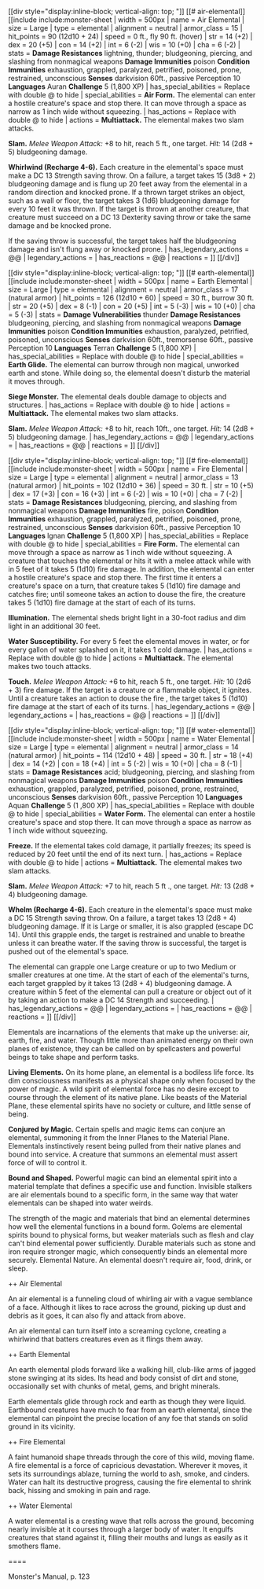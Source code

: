[[div style="display:inline-block; vertical-align: top; "]]
[[# air-elemental]]
[[include include:monster-sheet
| width = 500px
| name = Air Elemental
| size = Large
| type = elemental
| alignment = neutral
| armor_class = 15
| hit_points = 90 (12d10 + 24)
| speed = 0 ft., fly 90 ft. (hover)
| str = 14 (+2)
| dex = 20 (+5)
| con = 14 (+2)
| int = 6 (-2)
| wis = 10 (+0)
| cha = 6 (-2)
| stats = **Damage Resistances** lightning, thunder; bludgeoning, piercing, and slashing from nonmagical weapons
**Damage Immunities** poison
**Condition Immunities** exhaustion, grappled, paralyzed, petrified, poisoned, prone, restrained, unconscious
**Senses** darkvision 60ft., passive Perception 10
**Languages** Auran
**Challenge** 5 (1,800 XP)
| has_special_abilities = Replace with double @ to hide
| special_abilities = **Air Form.** The elemental can enter a hostile creature's space and stop there. It can move through a space as narrow as 1 inch wide without squeezing.
| has_actions = Replace with double @ to hide
| actions = **Multiattack.** The elemental makes two slam attacks.

**Slam.** *Melee Weapon Attack:* +8 to hit, reach 5 ft., one target. *Hit:* 14 (2d8 + 5) bludgeoning damage.

**Whirlwind (Recharge 4-6).** Each creature in the elemental's space must make a DC 13 Strength saving throw. On a failure, a target takes 15 (3d8 + 2) bludgeoning damage and is flung up 20 feet away from the elemental in a random direction and knocked prone. If a thrown target strikes an object, such as a wall or floor, the target takes 3 (1d6) bludgeoning damage for every 10 feet it was thrown. If the target is thrown at another creature, that creature must succeed on a DC 13 Dexterity saving throw or take the same damage and be knocked prone.

If the saving throw is successful, the target takes half the bludgeoning damage and isn't flung away or knocked prone.
| has_legendary_actions = @@
| legendary_actions =
| has_reactions = @@
| reactions =
]]
[[/div]]

[[div style="display:inline-block; vertical-align: top; "]]
[[# earth-elemental]]
[[include include:monster-sheet
| width = 500px
| name = Earth Elemental
| size = Large
| type = elemental
| alignment = neutral
| armor_class = 17 (natural armor)
| hit_points = 126 (12d10 + 60)
| speed = 30 ft., burrow 30 ft.
| str = 20 (+5)
| dex = 8 (-1)
| con = 20 (+5)
| int = 5 (-3)
| wis = 10 (+0)
| cha = 5 (-3)
| stats = **Damage Vulnerabilities** thunder
**Damage Resistances** bludgeoning, piercing, and slashing from nonmagical weapons
**Damage Immunities** poison
**Condition Immunities** exhaustion, paralyzed, petrified, poisoned, unconscious
**Senses** darkvision 60ft., tremorsense 60ft., passive Perception 10
**Languages** Terran
**Challenge** 5 (1,800 XP)
| has_special_abilities = Replace with double @ to hide
| special_abilities = **Earth Glide.** The elemental can burrow through non magical, unworked earth and stone. While doing so, the elemental doesn't disturb the material it moves through.

**Siege Monster.** The elemental deals double damage to objects and structures.
| has_actions = Replace with double @ to hide
| actions = **Multiattack.** The elemental makes two slam attacks.

**Slam.** *Melee Weapon Attack:* +8 to hit, reach 10ft., one target. *Hit:* 14 (2d8 + 5) bludgeoning damage.
| has_legendary_actions = @@
| legendary_actions =
| has_reactions = @@
| reactions =
]]
[[/div]]

[[div style="display:inline-block; vertical-align: top; "]]
[[# fire-elemental]]
[[include include:monster-sheet
| width = 500px
| name = Fire Elemental
| size = Large
| type = elemental
| alignment = neutral
| armor_class = 13 (natural armor)
| hit_points = 102 (12d10 + 36)
| speed = 30 ft.
| str = 10 (+5)
| dex = 17 (+3)
| con = 16 (+3)
| int = 6 (-2)
| wis = 10 (+0)
| cha = 7 (-2)
| stats = **Damage Resistances** bludgeoning, piercing, and slashing from nonmagical weapons
**Damage Immunities** fire, poison
**Condition Immunities** exhaustion, grappled, paralyzed, petrified, poisoned, prone, restrained, unconscious
**Senses** darkvision 60ft., passive Perception 10
**Languages** lgnan
**Challenge** 5 (1,800 XP)
| has_special_abilities = Replace with double @ to hide
| special_abilities = **Fire Form.** The elemental can move through a space as narrow as 1 inch wide without squeezing. A creature that touches the elemental or hits it with a melee attack while with in 5 feet of it takes 5 (1d10) fire damage. In addition, the elemental can enter a hostile creature's space and stop there. The first time it enters a creature's space on a turn, that creature takes 5 (1d10) fire damage and catches fire; until someone takes an action to douse the fire, the creature takes 5 (1d10) fire damage at the start of each of its turns.

**Illumination.** The elemental sheds bright light in a 30-foot radius and dim light in an additional 30 feet.

**Water Susceptibility.** For every 5 feet the elemental moves in water, or for every gallon of water splashed on it, it takes 1 cold damage.
| has_actions = Replace with double @ to hide
| actions = **Multiattack.** The elemental makes two touch attacks.

**Touch.** *Melee Weapon Attack:* +6 to hit, reach 5 ft., one target. *Hit:* 10 (2d6 + 3) fire damage. If the target is a creature or a flammable object, it ignites. Until a creature takes an action to douse the fire , the target takes 5 (1d10) fire damage at the start of each of its turns.
| has_legendary_actions = @@
| legendary_actions =
| has_reactions = @@
| reactions =
]]
[[/div]]

[[div style="display:inline-block; vertical-align: top; "]]
[[# water-elemental]]
[[include include:monster-sheet
| width = 500px
| name = Water Elemental
| size = Large
| type = elemental
| alignment = neutral
| armor_class = 14 (natural armor)
| hit_points = 114 (12d10 + 48)
| speed = 30 ft.
| str = 18 (+4)
| dex = 14 (+2)
| con = 18 (+4)
| int = 5 (-2)
| wis = 10 (+0)
| cha = 8 (-1)
| stats = **Damage Resistances** acid; bludgeoning, piercing, and slashing from nonmagical weapons
**Damage Immunities** poison
**Condition Immunities** exhaustion, grappled, paralyzed, petrified, poisoned, prone, restrained, unconscious
**Senses** darkvision 60ft., passive Perception 10
**Languages** Aquan
**Challenge** 5 (1 ,800 XP)
| has_special_abilities = Replace with double @ to hide
| special_abilities = **Water Form.** The elemental can enter a hostile creature's space and stop there. It can move through a space as narrow as 1 inch wide without squeezing.

**Freeze.** If the elemental takes cold damage, it partially freezes; its speed is reduced by 20 feet until the end of its next turn.
| has_actions = Replace with double @ to hide
| actions = **Multiattack.** The elemental makes two slam attacks.

**Slam.** *Melee Weapon Attack:* +7 to hit, reach 5 ft ., one target. *Hit:* 13 (2d8 + 4) bludgeoning damage.

**Whelm (Recharge 4-6).** Each creature in the elemental's space must make a DC 15 Strength saving throw. On a failure, a target takes 13 (2d8 + 4) bludgeoning damage. If it is Large or smaller, it is also grappled (escape DC 14). Until this grapple ends, the target is restrained and unable to breathe unless it can breathe water. If the saving throw is successful, the target is pushed out of the elemental's space.

The elemental can grapple one Large creature or up to two Medium or smaller creatures at one time. At the start of each of the elemental's turns, each target grappled by it takes 13 (2d8 + 4) bludgeoning damage. A creature within 5 feet of the elemental can pull a creature or object out of it by taking an action to make a DC 14 Strength and succeeding.
| has_legendary_actions = @@
| legendary_actions =
| has_reactions = @@
| reactions =
]]
[[/div]]

Elementals are incarnations of the elements that make up the universe: air, earth, fire, and water. Though little more than animated energy on their own planes of existence, they can be called on by spellcasters and powerful beings to take shape and perform tasks.

**Living Elements.** On its home plane, an elemental is a bodiless life force. Its dim consciousness manifests as a physical shape only when focused by the power of magic. A wild spirit of elemental force has no desire except to course through the element of its native plane. Like beasts of the Material Plane, these elemental spirits have no society or culture, and little sense of being.

**Conjured by Magic.** Certain spells and magic items can conjure an elemental, summoning it from the Inner Planes to the Material Plane. Elementals instinctively resent being pulled from their native planes and bound into service. A creature that summons an elemental must assert force of will to control it.

**Bound and Shaped.** Powerful magic can bind an elemental spirit into a material template that defines a specific use and function. Invisible stalkers are air elementals bound to a specific form, in the same way that water elementals can be shaped into water weirds.

The strength of the magic and materials that bind an elemental determines how well the elemental functions in a bound form. Golems are elemental spirits bound to physical forms, but weaker materials such as flesh and clay can't bind elemental power sufficiently. Durable materials such as stone and iron require stronger magic, which consequently binds an elemental more securely. Elemental Nature. An elemental doesn't require air, food, drink, or sleep.

++ Air Elemental

An air elemental is a funneling cloud of whirling air with a vague semblance of a face. Although it likes to race across the ground, picking up dust and debris as it goes, it can also fly and attack from above.

An air elemental can turn itself into a screaming cyclone, creating a whirlwind that batters creatures even as it flings them away.

++ Earth Elemental

An earth elemental plods forward like a walking hill, club-like arms of jagged stone swinging at its sides. Its head and body consist of dirt and stone, occasionally set with chunks of metal, gems, and bright minerals.

Earth elementals glide through rock and earth as though they were liquid. Earthbound creatures have much to fear from an earth elemental, since the elemental can pinpoint the precise location of any foe that stands on solid ground in its vicinity.

++ Fire Elemental

A faint humanoid shape threads through the core of this wild, moving flame. A fire elemental is a force of capricious devastation. Wherever it moves, it sets its surroundings ablaze, turning the world to ash, smoke, and cinders. Water can halt its destructive progress, causing the fire elemental to shrink back, hissing and smoking in pain and rage.

++ Water Elemental

A water elemental is a cresting wave that rolls across the ground, becoming nearly invisible at it courses through a larger body of water. It engulfs creatures that stand against it, filling their mouths and lungs as easily as it smothers flame.

====

Monster's Manual, p. 123